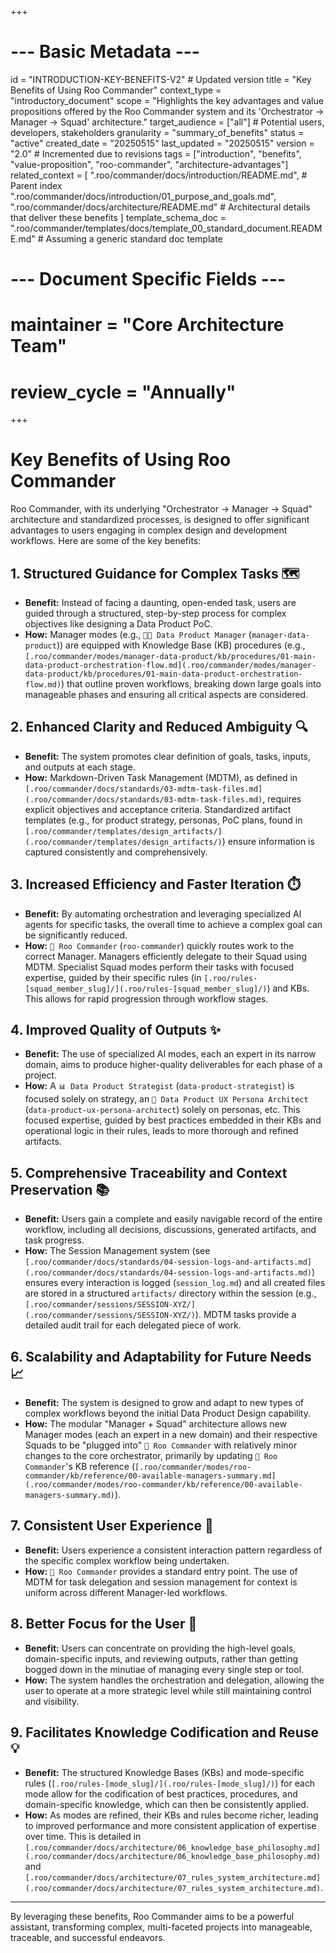 +++
# --- Basic Metadata ---
id = "INTRODUCTION-KEY-BENEFITS-V2" # Updated version
title = "Key Benefits of Using Roo Commander"
context_type = "introductory_document"
scope = "Highlights the key advantages and value propositions offered by the Roo Commander system and its 'Orchestrator -> Manager -> Squad' architecture."
target_audience = ["all"] # Potential users, developers, stakeholders
granularity = "summary_of_benefits"
status = "active"
created_date = "20250515"
last_updated = "20250515"
version = "2.0" # Incremented due to revisions
tags = ["introduction", "benefits", "value-proposition", "roo-commander", "architecture-advantages"]
related_context = [
    ".roo/commander/docs/introduction/README.md", # Parent index
    ".roo/commander/docs/introduction/01_purpose_and_goals.md",
    ".roo/commander/docs/architecture/README.md" # Architectural details that deliver these benefits
]
template_schema_doc = ".roo/commander/templates/docs/template_00_standard_document.README.md" # Assuming a generic standard doc template
# --- Document Specific Fields ---
# maintainer = "Core Architecture Team"
# review_cycle = "Annually"
+++

# Key Benefits of Using Roo Commander

Roo Commander, with its underlying "Orchestrator -> Manager -> Squad" architecture and standardized processes, is designed to offer significant advantages to users engaging in complex design and development workflows. Here are some of the key benefits:

## 1. Structured Guidance for Complex Tasks 🗺️
*   **Benefit:** Instead of facing a daunting, open-ended task, users are guided through a structured, step-by-step process for complex objectives like designing a Data Product PoC.
*   **How:** Manager modes (e.g., `🧑‍💼 Data Product Manager` (`manager-data-product`)) are equipped with Knowledge Base (KB) procedures (e.g., `[.roo/commander/modes/manager-data-product/kb/procedures/01-main-data-product-orchestration-flow.md](.roo/commander/modes/manager-data-product/kb/procedures/01-main-data-product-orchestration-flow.md)`) that outline proven workflows, breaking down large goals into manageable phases and ensuring all critical aspects are considered.

## 2. Enhanced Clarity and Reduced Ambiguity 🔍
*   **Benefit:** The system promotes clear definition of goals, tasks, inputs, and outputs at each stage.
*   **How:** Markdown-Driven Task Management (MDTM), as defined in `[.roo/commander/docs/standards/03-mdtm-task-files.md](.roo/commander/docs/standards/03-mdtm-task-files.md)`, requires explicit objectives and acceptance criteria. Standardized artifact templates (e.g., for product strategy, personas, PoC plans, found in `[.roo/commander/templates/design_artifacts/](.roo/commander/templates/design_artifacts/)`) ensure information is captured consistently and comprehensively.

## 3. Increased Efficiency and Faster Iteration ⏱️
*   **Benefit:** By automating orchestration and leveraging specialized AI agents for specific tasks, the overall time to achieve a complex goal can be significantly reduced.
*   **How:** `👑 Roo Commander` (`roo-commander`) quickly routes work to the correct Manager. Managers efficiently delegate to their Squad using MDTM. Specialist Squad modes perform their tasks with focused expertise, guided by their specific rules (in `[.roo/rules-[squad_member_slug]/](.roo/rules-[squad_member_slug]/)`) and KBs. This allows for rapid progression through workflow stages.

## 4. Improved Quality of Outputs ✨
*   **Benefit:** The use of specialized AI modes, each an expert in its narrow domain, aims to produce higher-quality deliverables for each phase of a project.
*   **How:** A `📊 Data Product Strategist` (`data-product-strategist`) is focused solely on strategy, an `👤 Data Product UX Persona Architect` (`data-product-ux-persona-architect`) solely on personas, etc. This focused expertise, guided by best practices embedded in their KBs and operational logic in their rules, leads to more thorough and refined artifacts.

## 5. Comprehensive Traceability and Context Preservation 📚
*   **Benefit:** Users gain a complete and easily navigable record of the entire workflow, including all decisions, discussions, generated artifacts, and task progress.
*   **How:** The Session Management system (see `[.roo/commander/docs/standards/04-session-logs-and-artifacts.md](.roo/commander/docs/standards/04-session-logs-and-artifacts.md)`) ensures every interaction is logged (`session_log.md`) and all created files are stored in a structured `artifacts/` directory within the session (e.g., `[.roo/commander/sessions/SESSION-XYZ/](.roo/commander/sessions/SESSION-XYZ/)`). MDTM tasks provide a detailed audit trail for each delegated piece of work.

## 6. Scalability and Adaptability for Future Needs 📈
*   **Benefit:** The system is designed to grow and adapt to new types of complex workflows beyond the initial Data Product Design capability.
*   **How:** The modular "Manager + Squad" architecture allows new Manager modes (each an expert in a new domain) and their respective Squads to be "plugged into" `👑 Roo Commander` with relatively minor changes to the core orchestrator, primarily by updating `👑 Roo Commander`'s KB reference (`[.roo/commander/modes/roo-commander/kb/reference/00-available-managers-summary.md](.roo/commander/modes/roo-commander/kb/reference/00-available-managers-summary.md)`).

## 7. Consistent User Experience 🤝
*   **Benefit:** Users experience a consistent interaction pattern regardless of the specific complex workflow being undertaken.
*   **How:** `👑 Roo Commander` provides a standard entry point. The use of MDTM for task delegation and session management for context is uniform across different Manager-led workflows.

## 8. Better Focus for the User 🧠
*   **Benefit:** Users can concentrate on providing the high-level goals, domain-specific inputs, and reviewing outputs, rather than getting bogged down in the minutiae of managing every single step or tool.
*   **How:** The system handles the orchestration and delegation, allowing the user to operate at a more strategic level while still maintaining control and visibility.

## 9. Facilitates Knowledge Codification and Reuse 💡
*   **Benefit:** The structured Knowledge Bases (KBs) and mode-specific rules (`[.roo/rules-[mode_slug]/](.roo/rules-[mode_slug]/)`) for each mode allow for the codification of best practices, procedures, and domain-specific knowledge, which can then be consistently applied.
*   **How:** As modes are refined, their KBs and rules become richer, leading to improved performance and more consistent application of expertise over time. This is detailed in `[.roo/commander/docs/architecture/06_knowledge_base_philosophy.md](.roo/commander/docs/architecture/06_knowledge_base_philosophy.md)` and `[.roo/commander/docs/architecture/07_rules_system_architecture.md](.roo/commander/docs/architecture/07_rules_system_architecture.md)`.

---

By leveraging these benefits, Roo Commander aims to be a powerful assistant, transforming complex, multi-faceted projects into manageable, traceable, and successful endeavors.
